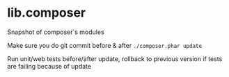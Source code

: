 lib.composer
============

Snapshot of composer`s modules

Make sure you do git commit before & after ```./composer.phar update```

Run unit/web tests before/after update, rollback to previous version if tests are failing because of update
